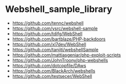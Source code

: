 Webshell_sample_library
=========
- https://github.com/tennc/webshell 
- https://github.com/ysrc/webshell-sample 
- https://github.com/tdifg/WebShell 
- https://github.com/bartblaze/PHP-backdoors 
- https://github.com/xl7dev/WebShell 
- https://github.com/tanjiti/webshellSample 
- https://github.com/mattiasgeniar/php-exploit-scripts 
- https://github.com/JohnTroony/php-webshells 
- https://github.com/dotcppfile/DAws
- https://github.com/BlackArch/webshells
- https://github.com/testsecer/WebShell
